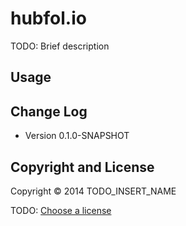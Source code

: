 # hubfol.io

TODO: Brief description

## Usage

## Change Log

* Version 0.1.0-SNAPSHOT

## Copyright and License

Copyright © 2014 TODO_INSERT_NAME

TODO: [Choose a license](http://choosealicense.com/)
